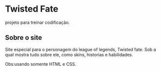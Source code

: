 # Twisted Fate

projeto para treinar codificação.

## Sobre o site

Site especial para o personagem do league of legends, Twisted fate. Sob a qual mostra tudo sobre ele, como skins, historias e habilidades.

Obs:usando somente HTML e CSS.
